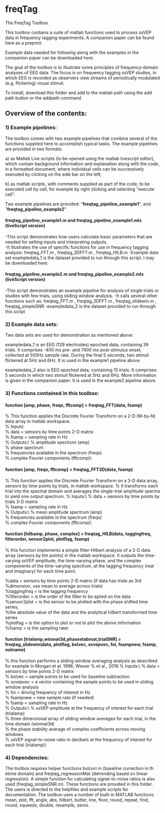 # freqTag

The FreqTag Toolbox

This toolbox contains a suite of matlab functions used to process ssVEP data in frequency tagging experiments. A companion paper can be found here as a preprint: 

Example data needed for following along with the examples in the companion paper can be downloaded here: 

The goal of the toolbox is to illustrate some principles of frequency-domain analyses of EEG data. The focus is on frequency tagging ssVEP studies, in which EEG is recorded as observers view streams of periodically modulated (e.g. flickering) visual stimuli. 

To install, download this folder and add to the matlab path using the add path button or the addpath command. 

## Overview of the contents: 

### 1) Example pipelines: 
The toolbox comes with two example pipelines that combine several of the functions supplied here to accomplish typical tasks. The example pipelines are provided in two formats: 

a) as Matlab Live scripts (to be opened using the matlab livescript editor), which contain background information and explanation along with the code, in a formatted document, where individual cells can be successively executed by clicking on the side bar on the left; 

b) as matlab scripts, with comments supplied as part of the code, to be executed cell by cell, for example by right clicking and selecting "execute cell".

Two example pipelines are provided: "**freqtag\_pipeline\_example1**", and "**freqtag\_pipeline\_example2**" 

#### freqtag_pipeline_example1.m and freqtag_pipeline_example1.mlx (liveScript version)

-This script demonstrates how users calculate basic parameters that are needed for setting inputs and interpreting outputs.   
-It illustrates the use of specific functions for use in frequency tagging analysis: freqtag_FFT.m , freqtag_3DFFT.m , freqtag_HILB.m
-Example data set exampledata_1 is the dataset provided to run through this script. I may be downloaded here: 
	
#### freqtag_pipeline_example2.m and freqtag_pipeline_example2.mlx (liveScript version)

-This script demonstrates an example pipeline for analysis of single trials or studies with few trials, using sliding window analysis. 
-It calls several other functions such as: freqtag_FFT.m , freqtag_3DFFT.m , freqtag_slidewin.m , freqtag_simpleSNR
-exampledata_2 is the dataset provided to run through this script


### 2) Example data sets: 
Two data sets are used for demonstration as mentioned above: 

exampledata_1 is an EEG (129 electrodes) epoched data, containing 39 trials. It comprises -400 ms pre- and 7400 ms post-stimulus onset, collected at 500Hz sample rate. During the final 5 seconds, two stimuli flickered at 5Hz and 6Hz. It is used in the example1 pipeline above. 

exampledata_2 also is EEG epoched data, containing 15 trials. It comprises 5 seconds in which two stimuli flickered at 5Hz and 6Hz. More information is given in the companion paper. It is used in the example2 pipeline above. 

### 3) Functions contained in this toolbox:

#### function [amp, phase, freqs, fftcomp] = freqtag_FFT(data, fsamp)

% This function applies the Discrete Fourier Transform on a 2-D (M-by-N) data array in matlab workspace.\
% Inputs:\
% data = sensors by time points 2-D matrix\
% fsamp = sampling rate in Hz\
% Outputs:\ 
% amplitude spectrum (amp)\
% phase spectrum\
% frequencies available in the spectrum (freqs)\
% complex Fourier components (fftcomp)\

#### function [amp, freqs, fftcomp] = freqtag_FFT3D(data, fsamp)

% This function applies the Discrete Fourier Transform on a 3-D data array, sensors by time points by trials, in matlab workspace.
% It transforms each trial into the spectral domain and averages the single-trial amplitude spectra to yield one output spectrum. 
% Inputs:\ 
% data = sensors by time points by trials 3-D matrix\
% fsamp = sampling rate in Hz\
% Outputs:\ 
% mean amplitude spectrum (amp)\
% frequencies available in the spectrum (freqs)\
% complex Fourier components (fftcomp)\

#### function [hilbamp, phase, complex] = freqtag_HILB(data, taggingfreq, filterorder, sensor2plot, plotflag, fsamp)

% this function implements a simple filter-Hilbert analysis of a 2-D data array (sensors by tim points) in the matlab workspace. It outputs the time-varying ssVEP amplitude, the time-varying phase, and the complex components of the time-varying spectrum, at the tagging frequency (real and imaginary) for each time point. 

%data = sensors by time points 2-D matrix (if data has trials as 3rd\
%dimension, use mean to average across trials)\
%taggingfreq = is the tagging frequency\
%filterorder = is the order of the filter to be aplied on the data\
%sensor2plot = is the sensor to be plotted with the phase shifted time series,\
%the absolute value of the data and the analytical hilbert transformed time series\
%plotfag = is the option to plot or not to plot the above information\
%fsamp = is the sampling rate\ 

#### function [trialamp,winmat3d,phasestabmat,trialSNR] = freqtag_slidewin(data, plotflag, bslvec, ssvepvec, foi, fsampnew, fsamp, outname)

% this function performs a sliding window averaging analysis as described for example in Morgan et al. 1996; Wieser 
% et al., 2016
% Inputs:\ 
% data = sensors by time points 2-D matrix\
% bslvec = sample points to be used for baseline subtraction\
% ssvepvec = a vector containing the sample points to be used in sliding window analysis\
% foi = driving frequency of interest in Hz\
% fsampnew = new sample rate (if needed)\
% fsamp = sampling rate in Hz\
% Outputs:\ 
% ssVEP amplitude at the frequency of interest for each trial (trialamp)\
% three dimensional array of sliding window averages for each trial, in the time domain (winmat3d)\
% the phase stability average of complex coefficients across moving windows\
% ssVEP signal-to-noise ratio in decibels at the frequency of interest for each trial (trialamp)\
 
### 4) Dependencies: 
The toolbox requires helper functions bslcorr.m (baseline correction in th etime domain) and freqtag_regressionMat (detrending based on linear regression). A simple function for calculating signal-to-noise ratios is also used (freqtag_simpleSNR.m). These functions are provided in this folder. The users is directed to the helpfiles and example scripts for documentation. The toolbox uses a number of built-in MATLAB functions:  mean, plot, fft, angle, abs, hilbert, butter, line, floor, round, repeat, find, round, squeeze, double, resample, zeros.   
